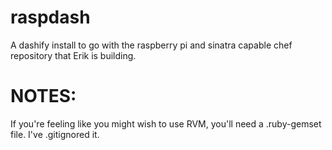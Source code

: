 # raspdash

A dashify install to go with the raspberry pi and sinatra capable chef
repository that Erik is building.

# NOTES:

If you're feeling like you might wish to use RVM, you'll need a .ruby-gemset
file. I've .gitignored it.
